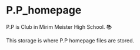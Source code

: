 # P.P_homepage

P.P is Club in Mirim Meister High School. 📚

This storage is where P.P homepage files are stored.
